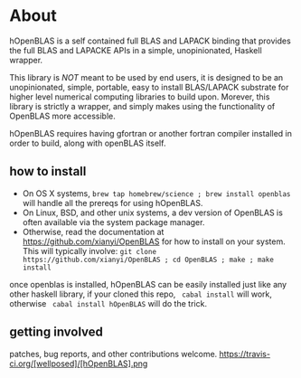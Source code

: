 # About

hOpenBLAS is a self contained full BLAS and LAPACK binding that provides the 
full BLAS and LAPACKE APIs in a simple, unopinionated, Haskell wrapper. 

This library is *NOT* meant to be used by end users, it is designed to be 
an unopinionated, simple, portable, easy to install BLAS/LAPACK substrate for higher level numerical
computing libraries to build upon. Morever, this library is strictly a wrapper,
and simply makes using the functionality of OpenBLAS more accessible.

hOpenBLAS requires having gfortran or another fortran compiler installed in 
order to build, along with openBLAS itself. 

## how to install
* On OS X systems, ```brew tap homebrew/science ; brew install openblas ``` will handle 
all the prereqs for using hOpenBLAS.
* On Linux, BSD, and other unix systems, a dev version of OpenBLAS is often available via the system package manager.
* Otherwise, read the documentation at https://github.com/xianyi/OpenBLAS for
how to install on your system. This will typically involve:
```git clone https://github.com/xianyi/OpenBLAS ; cd OpenBLAS ; make ; make install``` 

once openblas is installed, hOpenBLAS can be easily installed just like any other haskell library,
if your cloned this repo, ``` cabal install``` will work, otherwise ``` cabal install hOpenBLAS``` will do the trick.

## getting involved
patches, bug reports,  and other contributions welcome.
https://travis-ci.org/[wellposed]/[hOpenBLAS].png